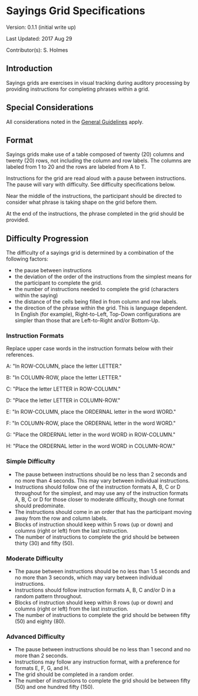 # Sayings Grid Specifications

Version: 0.1.1 (initial write up)

Last Updated: 2017 Aug 29

Contributor(s): S. Holmes

## Introduction

Sayings grids are exercises in visual tracking during auditory processing by providing instructions for completing phrases within a grid. 

## Special Considerations

All considerations noted in the [General Guidelines][guidelines] apply. 

## Format

Sayings grids make use of a table composed of twenty (20) columns and twenty (20) rows, not including the column and row labels. The columns are labeled from 1 to 20 and the rows are labeled from A to T.

Instructions for the grid are read aloud with a pause between instructions. The pause will vary with difficulty. See difficulty specifications below. 

Near the middle of the instructions, the participant should be directed to consider what phrase is taking shape on the grid before them.

At the end of the instructions, the phrase completed in the grid should be provided.

## Difficulty Progression

The difficulty of a sayings grid is determined by a combination of the following factors:
- the pause between instructions
- the deviation of the order of the instructions from the simplest means for the participant to complete the grid.
- the number of instructions needed to complete the grid (characters within the saying)
- the distance of the cells being filled in from column and row labels.
- the direction of the phrase within the grid. This is language dependent. In English (for example), Right-to-Left, Top-Down configurations are simpler than those that are Left-to-Right and/or Bottom-Up.

### Instruction Formats
Replace upper case words in the instruction formats below with their references.

A: "In ROW-COLUMN, place the letter LETTER."

B: "In COLUMN-ROW, place the letter LETTER."

C: "Place the letter LETTER in ROW-COLUMN."

D: "Place the letter LETTER in COLUMN-ROW."

E: "In ROW-COLUMN, place the ORDERNAL letter in the word WORD."

F: "In COLUMN-ROW, place the ORDERNAL letter in the word WORD."

G: "Place the ORDERNAL letter in the word WORD in ROW-COLUMN."

H: "Place the ORDERNAL letter in the word WORD in COLUMN-ROW."

### Simple Difficulty

- The pause between instructions should be no less than 2 seconds and no more than 4 seconds. This may vary between individual instructions. 
- Instructions should follow one of the instruction formats A, B, C or D throughout for the simplest, and may use any of the instruction formats A, B, C or D for those closer to moderate difficulty, though one format should predominate.
- The instructions should come in an order that has the participant moving away from the row and column labels. 
- Blocks of instruction should keep within 5 rows (up or down) and columns (right or left) from the last instruction.
- The number of instructions to complete the grid should be between thirty (30) and fifty (50).

### Moderate Difficulty

- The pause between instructions should be no less than 1.5 seconds and no more than 3 seconds, which may vary between individual instructions. 
- Instructions should follow instruction formats A, B, C and/or D in a random pattern throughout. 
- Blocks of instruction should keep within 8 rows (up or down) and columns (right or left) from the last instruction.
- The number of instructions to complete the grid should be between fifty (50) and eighty (80).

### Advanced Difficulty

- The pause between instructions should be no less than 1 second and no more than 2 seconds.
- Instructions may follow any instruction format, with a preference for formats E, F, G, and H.
- The grid should be completed in a random order.
- The number of instructions to complete the grid should be between fifty (50) and one hundred fifty (150).


[guidelines]: https://github.com/sbbholmes/VisionSkills.xyz/tree/structure/Exercises/General%20Guidelines.md
